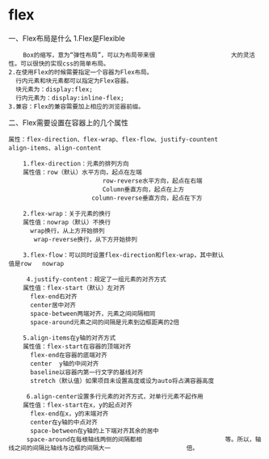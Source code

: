 # flex


一、Flex布局是什么
	1.Flex是Flexible 

		Box的缩写，意为“弹性布局”，可以为布局带来很                     大的灵活性。可以很快的实现css的简单布局。
	2.在使用Flex的时候需要指定一个容器为Flex布局。
	  行内元素和块元素都可以指定为Flex容器。
	  块元素为：display:flex;
	  行内元素为：display:inline-flex;
	3.兼容：Flex的兼容需要加上相应的浏览器前缀。

二、Flex需要设置在容器上的几个属性

	属性：flex-direction、flex-wrap、flex-flow、justify-countent
	align-items、align-content

		1.flex-direction：元素的排列方向
		属性值：row（默认）水平方向，起点在左端
		 					  row-reverse水平方向，起点在右端
		 					  Column垂直方向，起点在上方
		                   column-reverse垂直方向，起点在下方

		2.flex-wrap：关于元素的换行
		属性值：nowrap（默认）不换行
		  wrap换行，从上方开始排列
		   wrap-reverse换行，从下方开始排列

		3.flex-flow：可以同时设置flex-direction和flex-wrap，其中默认				  值是row   nowrap

		 4.justify-content：规定了一组元素的对齐方式
		属性值：flex-start（默认）左对齐
		  flex-end右对齐
		  center居中对齐
		  space-between两端对齐，元素之间间隔相同
		  space-around元素之间的间隔是元素到边框距离的2倍

		5.align-items在y轴的对齐方式
		属性值：flex-start在容器的顶端对齐
		  flex-end在容器的底端对齐
		  center  y轴的中间对齐
		  baseline以容器内第一行文字的基线对齐 
		  stretch（默认值）如果项目未设置高度或设为auto将占满容器高度

		 6.align-center设置多行元素的对齐方式，对单行元素不起作用
		属性值：flex-start在x，y的起点对齐
		  flex-end在x，y的末端对齐
		  center在y轴的中点对齐
		  space-between在y轴的上下端对齐其余的居中
		 space-around在每根轴线两侧的间隔都相						等。所以，轴线之间的间隔比轴线与边框的间隔大一						倍。